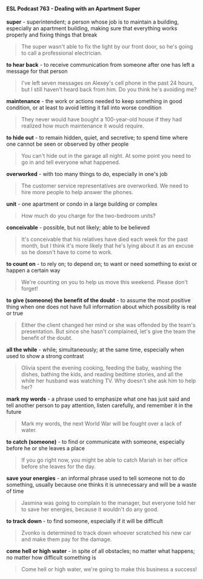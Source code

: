 #### ESL Podcast 763 - Dealing with an Apartment Super

**super** - superintendent; a person whose job is to maintain a building, especially
an apartment building, making sure that everything works properly and fixing
things that break

> The super wasn't able to fix the light by our front door, so he's going to call a
professional electrician.

**to hear back** - to receive communication from someone after one has left a
message for that person

> I've left seven messages on Alexey's cell phone in the past 24 hours, but I still
haven't heard back from him. Do you think he's avoiding me?

**maintenance** - the work or actions needed to keep something in good condition,
or at least to avoid letting it fall into worse condition

> They never would have bought a 100-year-old house if they had realized how
much maintenance it would require.

**to hide out** - to remain hidden, quiet, and secretive; to spend time where one
cannot be seen or observed by other people

> You can't hide out in the garage all night. At some point you need to go in and
tell everyone what happened.

**overworked** - with too many things to do, especially in one's job

> The customer service representatives are overworked. We need to hire more
people to help answer the phones.

**unit** - one apartment or condo in a large building or complex

> How much do you charge for the two-bedroom units?

**conceivable** - possible, but not likely; able to be believed

> It's conceivable that his relatives have died each week for the past month, but I
think it's more likely that he's lying about it as an excuse so he doesn't have to
come to work.

**to count on** - to rely on; to depend on; to want or need something to exist or
happen a certain way

> We're counting on you to help us move this weekend. Please don't forget!

**to give (someone) the benefit of the doubt** - to assume the most positive thing
when one does not have full information about which possibility is real or true

> Either the client changed her mind or she was offended by the team's
presentation. But since she hasn't complained, let's give the team the benefit of
the doubt.

**all the while** - while; simultaneously; at the same time, especially when used to
show a strong contrast

> Olivia spent the evening cooking, feeding the baby, washing the dishes, bathing
the kids, and reading bedtime stories, and all the while her husband was
watching TV. Why doesn't she ask him to help her?

**mark my words** - a phrase used to emphasize what one has just said and tell
another person to pay attention, listen carefully, and remember it in the future

> Mark my words, the next World War will be fought over a lack of water.

**to catch (someone)** - to find or communicate with someone, especially before
he or she leaves a place

> If you go right now, you might be able to catch Mariah in her office before she
leaves for the day.

**save your energies** - an informal phrase used to tell someone not to do
something, usually because one thinks it is unnecessary and will be a waste of
time

> Jasmina was going to complain to the manager, but everyone told her to save
her energies, because it wouldn't do any good.

**to track down** - to find someone, especially if it will be difficult

> Zvonko is determined to track down whoever scratched his new car and make
them pay for the damage.

**come hell or high water** - in spite of all obstacles; no matter what happens; no
matter how difficult something is

> Come hell or high water, we're going to make this business a success!

